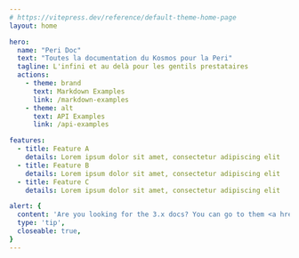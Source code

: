 ```yaml
---
# https://vitepress.dev/reference/default-theme-home-page
layout: home

hero:
  name: "Peri Doc"
  text: "Toutes la documentation du Kosmos pour la Peri"
  tagline: L'infini et au delà pour les gentils prestataires
  actions:
    - theme: brand
      text: Markdown Examples
      link: /markdown-examples
    - theme: alt
      text: API Examples
      link: /api-examples

features:
  - title: Feature A
    details: Lorem ipsum dolor sit amet, consectetur adipiscing elit
  - title: Feature B
    details: Lorem ipsum dolor sit amet, consectetur adipiscing elit
  - title: Feature C
    details: Lorem ipsum dolor sit amet, consectetur adipiscing elit

alert: {
  content: 'Are you looking for the 3.x docs? You can go to them <a href="/3.x">here</a>.',
  type: 'tip',
  closeable: true,
}
---
```


